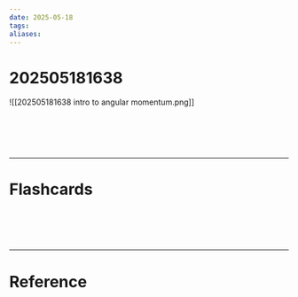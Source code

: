 ```yaml
---
date: 2025-05-18
tags: 
aliases:
---
```

# 202505181638
![[202505181638 intro to angular momentum.png]]

# ‌
---
# Flashcards


# ‌
---
# Reference
